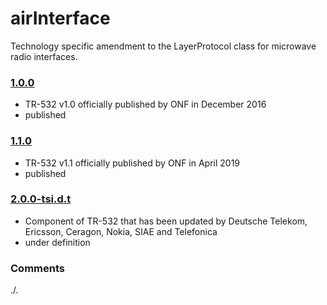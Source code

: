 # airInterface
Technology specific amendment to the LayerProtocol class for microwave radio interfaces.

### [1.0.0](../../tree/TR532v1_0)
- TR-532 v1.0 officially published by ONF in December 2016
- published

### [1.1.0](../../tree/TR532v1_1)
- TR-532 v1.1 officially published by ONF in April 2019
- published

### [2.0.0-tsi.d.t](../../tree/tsi)
- Component of TR-532 that has been updated by Deutsche Telekom, Ericsson, Ceragon, Nokia, SIAE and Telefonica
- under definition

### Comments
./.
